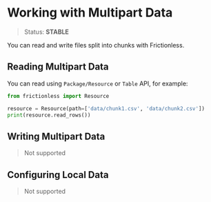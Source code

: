 # Working with Multipart Data

> Status: **STABLE**

You can read and write files split into chunks with Frictionless.

## Reading Multipart Data

You can read using `Package/Resource` or `Table` API, for example:

```python
from frictionless import Resource

resource = Resource(path=['data/chunk1.csv', 'data/chunk2.csv'])
print(resource.read_rows())
```

## Writing Multipart Data

> Not supported

## Configuring Local Data

> Not supported

